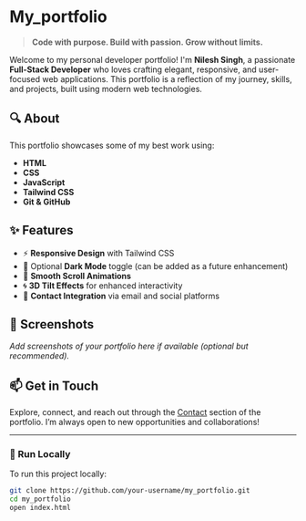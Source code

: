# My_portfolio

> **Code with purpose. Build with passion. Grow without limits.**

Welcome to my personal developer portfolio! I'm **Nilesh Singh**, a passionate **Full-Stack Developer** who loves crafting elegant, responsive, and user-focused web applications. This portfolio is a reflection of my journey, skills, and projects, built using modern web technologies.

## 🔍 About

This portfolio showcases some of my best work using:
- **HTML**
- **CSS**
- **JavaScript**
- **Tailwind CSS**
- **Git & GitHub**

## ✨ Features

- ⚡ **Responsive Design** with Tailwind CSS
- 🌙 Optional **Dark Mode** toggle (can be added as a future enhancement)
- 🎯 **Smooth Scroll Animations**
- 🌀 **3D Tilt Effects** for enhanced interactivity
- 📩 **Contact Integration** via email and social platforms

## 📸 Screenshots

_Add screenshots of your portfolio here if available (optional but recommended)._

## 📫 Get in Touch

Explore, connect, and reach out through the [Contact](#) section of the portfolio. I’m always open to new opportunities and collaborations!

---

### 🚀 Run Locally

To run this project locally:

```bash
git clone https://github.com/your-username/my_portfolio.git
cd my_portfolio
open index.html
